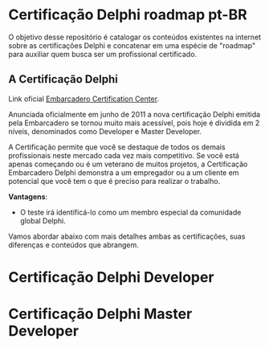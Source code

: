 # Certificação Delphi roadmap pt-BR
O objetivo desse repositório é catalogar os conteúdos existentes na internet sobre as certificações Delphi e concatenar em uma espécie de "roadmap" para auxiliar quem busca ser um profissional certificado.

## A Certificação Delphi
Link oficial [Embarcadero Certification Center](https://www.embarcadero.com/br/resources/embarcadero-certification-center).

Anunciada oficialmente em junho de 2011 a nova certificação Delphi emitida pela Embarcadero se tornou muito mais acessível, pois hoje é dividida em 2 níveis, denominados  como Developer e Master Developer.

A Certificação permite que você se destaque de todos os demais profissionais neste mercado cada vez mais competitivo. Se você está apenas começando ou é um veterano de muitos projetos, a Certificação Embarcadero Delphi demonstra a um empregador ou a um cliente em potencial que você tem o que é preciso para realizar o trabalho.

**Vantagens**:
- O teste irá identificá-lo como um membro especial da comunidade global Delphi.

Vamos abordar abaixo com mais detalhes ambas as certificações, suas diferenças e conteúdos que abrangem.

 
# Certificação Delphi Developer


# Certificação Delphi Master Developer



